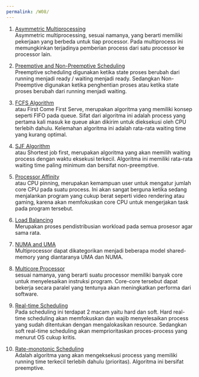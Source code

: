 ```yaml
---
permalink: /W08/
---
```


1. [Asymmetric Multiprocessing](https://www.tutorialspoint.com/Asymmetric-Multiprocessing)<br>
Asymmetric multiprocessing, sesuai namanya, yang berarti memiliki pekerjaan yang berbeda untuk tiap processor. Pada multiprocess ini memungkinkan terjadinya pemberian process dari satu processor ke processor lain.

2. [Preemptive and Non-Preemptive Scheduling](https://www.geeksforgeeks.org/preemptive-and-non-preemptive-scheduling/)<br>
Preemptive scheduling digunakan ketika state proses berubah dari running menjadi ready / waiting menjadi ready. Sedangkan Non-Preemptive digunakan ketika penghentian proses atau ketika state proses berubah dari running menjadi waiting.

3. [FCFS Algorithm](https://www.geeksforgeeks.org/program-for-fcfs-cpu-scheduling-set-1/)<br>
atau First Come First Serve, merupakan algoritma yang memiliki konsep seperti FIFO pada queue. Sifat dari algoritma ini adalah process yang pertama kali masuk ke queue akan dikirim untuk dieksekusi oleh CPU terlebih dahulu. Kelemahan algoritma ini adalah rata-rata waiting time yang kurang optimal.

4. [SJF Algorithm](https://www.geeksforgeeks.org/program-for-shortest-job-first-or-sjf-cpu-scheduling-set-1-non-preemptive/)<br>
atau Shortest job first, merupakan algoritma yang akan memilih waiting process dengan waktu eksekusi terkecil. Algoritma ini memiliki rata-rata waiting time paling minimum dan bersifat non-preemptive.

5. [Processor Affinity](https://www.thewindowsclub.com/processor-affinity-windows)<br>
atau CPU pinning, merupakan kemampuan user untuk mengatur jumlah core CPU pada suatu process. Ini akan sangat berguna ketika sedang menjalankan program yang cukup berat seperti video rendering atau gaming, karena akan memfokuskan core CPU untuk mengerjakan task pada program tersebut.

6. [Load Balancing](https://avinetworks.com/what-is-load-balancing/)<br>
Merupakan proses pendistribusian workload pada semua prosesor agar sama rata.

7. [NUMA and UMA](https://www.geeksforgeeks.org/difference-between-uniform-memory-access-uma-and-non-uniform-memory-access-numa/)<br>
Multiprocessor dapat dikategorikan menjadi beberapa model shared-memory yang diantaranya UMA dan NUMA. 

8. [Multicore Processor](https://www.computerhope.com/jargon/m/multcore.htm)<br>
sesuai namanya, yang berarti suatu processor memiliki banyak core untuk menyelesaikan instruksi program. Core-core tersebut dapat bekerja secara paralel yang tentunya akan meningkatkan performa dari software.

9. [Real-time Scheduling](https://www.geeksforgeeks.org/scheduling-in-real-time-systems/)<br>
Pada scheduling ini terdapat 2 macam yaitu hard dan soft. Hard real-time scheduling akan memfokuskan dan wajib menyelesaikan process yang sudah ditentukan dengan mengalokasikan resource. Sedangkan soft real-time scheduling akan memprioritaskan proces-process yang menurut OS cukup kritis.

10. [Rate-monotonic Scheduling](https://www.geeksforgeeks.org/rate-monotonic-scheduling/)<br>
Adalah algoritma yang akan mengeksekusi process yang memiliki running time terkecil terlebih dahulu (prioritas). Algoritma ini bersifat preemptive.  
